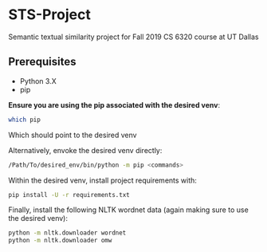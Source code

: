 # STS-Project

Semantic textual similarity project for Fall 2019 CS 6320 course at UT Dallas

## Prerequisites

* Python 3.X
* pip

**Ensure you are using the pip associated with the desired venv**:

```bash
which pip
```

Which should point to the desired venv

Alternatively, envoke the desired venv directly:

```bash
/Path/To/desired_env/bin/python -m pip <commands>
```

Within the desired venv, install project requirements with:

```bash
pip install -U -r requirements.txt
```

Finally, install the following NLTK wordnet data (again making sure to use the desired venv):

````bash
python -m nltk.downloader wordnet
python -m nltk.downloader omw
````
